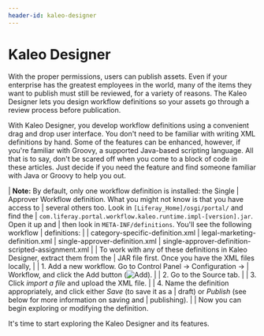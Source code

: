 ```yaml
---
header-id: kaleo-designer
---
```


# Kaleo Designer

With the proper permissions, users can publish assets. Even if your enterprise
has the greatest employees in the world, many of the items they want to publish
must still be reviewed, for a variety of reasons. The Kaleo Designer lets you
design workflow definitions so your assets go through a review process before
publication.

With Kaleo Designer, you develop workflow definitions using a convenient drag
and drop user interface. You don't need to be familiar with writing XML
definitions by hand. Some of the features can be enhanced, however, if you're
familiar with Groovy, a supported Java-based scripting language. All that is to
say, don't be scared off when you come to a block of code in these articles.
Just decide if you need the feature and find someone familiar with Java or
Groovy to help you out.

| **Note:** By default, only one workflow definition is installed: the Single
| Approver Workflow definition. What you might not know is that you have access to
| several others too. Look in `[Liferay_Home]/osgi/portal/` and find the
| `com.liferay.portal.workflow.kaleo.runtime.impl-[version].jar`. Open it up and
| then look in `META-INF/definitions`. You'll see the following workflow
| definitions:
| 
|     category-specific-definition.xml
|     legal-marketing-definition.xml
|     single-approver-definition.xml
|     single-approver-definition-scripted-assignment.xml
| 
| To work with any of these definitions in Kaleo Designer, extract them from the
| JAR file first. Once you have the XML files locally,
| 
| 1.  Add a new workflow. Go to Control Panel &rarr; Configuration &rarr;
|     Workflow, and click the Add button (![Add](../../../images/icon-add.png)).
| 
| 2.  Go to the Source tab.
| 
| 3.  Click _import a file_ and upload the XML file.
| 
| 4.  Name the definition appropriately, and click either *Save* (to save it as a
|     draft) or *Publish* (see below for more information on saving and
|     publishing).
| 
| Now you can begin exploring or modifying the definition.

It's time to start exploring the Kaleo Designer and its features.
